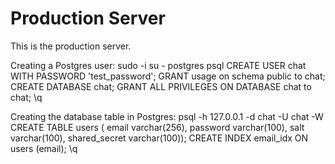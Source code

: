 # Production Server

This is the production server.

Creating a Postgres user:
  sudo -i
  su - postgres
  psql
  CREATE USER chat WITH PASSWORD 'test_password';
  GRANT usage on schema public to chat;
  CREATE DATABASE chat;
  GRANT ALL PRIVILEGES ON DATABASE chat to chat;
  \q

Creating the database table in Postgres:
  psql -h 127.0.0.1 -d chat -U chat -W
  CREATE TABLE users (
      email varchar(256),
      password varchar(100),
      salt varchar(100),
      shared_secret varchar(100));
  CREATE INDEX email_idx ON users (email);
  \q

